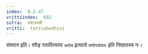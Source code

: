 ```yaml
---
index:  8.2.47
vrittiindex:  682
sutra:  श्योऽस्पर्शे
vritti:  tattvabodhini 
---
```


संश्यान इति। श्यैङ् गतावित्यस्य `आदेच` इत्यात्वे `संयोगादेरातः` इति निष्ठातस्य नः। 

